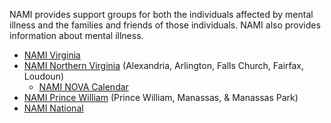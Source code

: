 NAMI provides support groups for both the individuals affected by mental illness and the families and friends of those individuals.  NAMI also provides information about mental illness.

- [NAMI Virginia](https://namivirginia.org/)
- [NAMI Northern Virginia](https://nami-northernvirginia.org/) (Alexandria, Arlington, Falls Church, Fairfax, Loudoun)
	- [NAMI NOVA Calendar](https://nami-northernvirginia.org/calendar/)
- [NAMI Prince William](https://nami-pw.org/) (Prince William, Manassas, & Manassas Park)
- [NAMI National](https://nami.org/)


